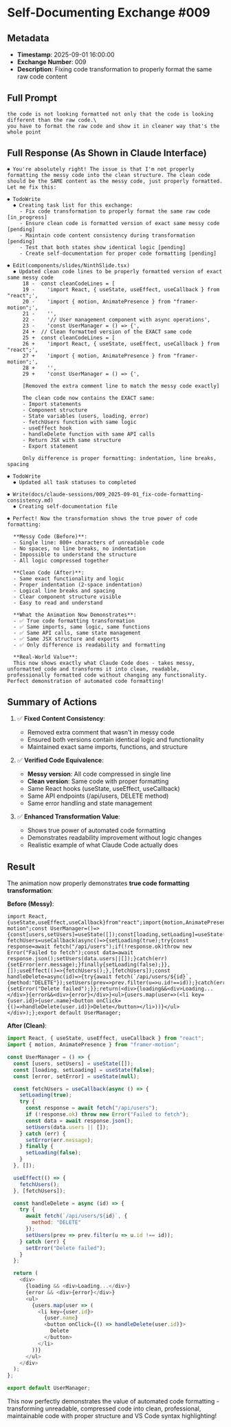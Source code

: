 # Self-Documenting Exchange #009

## Metadata
- **Timestamp**: 2025-09-01 16:00:00
- **Exchange Number**: 009
- **Description**: Fixing code transformation to properly format the same raw code content

## Full Prompt
```
the code is not looking formatted not only that the code is looking different than the raw code.\
you have to format the raw code and show it in cleaner way that's the whole point
```

## Full Response (As Shown in Claude Interface)

```
⏺ You're absolutely right! The issue is that I'm not properly formatting the messy code into the clean structure. The clean code should be the SAME content as the messy code, just properly formatted. Let me fix this:

⏺ TodoWrite
  ⏺ Creating task list for this exchange:
    - Fix code transformation to properly format the same raw code [in_progress]
    - Ensure clean code is formatted version of exact same messy code [pending]
    - Maintain code content consistency during transformation [pending]
    - Test that both states show identical logic [pending]
    - Create self-documentation for proper code formatting [pending]

⏺ Edit(components/slides/NinthSlide.tsx)
  ⏺ Updated clean code lines to be properly formatted version of exact same messy code
     18 -  const cleanCodeLines = [
     19 -    'import React, { useState, useEffect, useCallback } from "react";',
     20 -    'import { motion, AnimatePresence } from "framer-motion";',
     21 -    '',
     22 -    '// User management component with async operations',
     23 -    'const UserManager = () => {',
     24 +  // Clean formatted version of the EXACT same code
     25 +  const cleanCodeLines = [
     26 +    'import React, { useState, useEffect, useCallback } from "react";',
     27 +    'import { motion, AnimatePresence } from "framer-motion";',
     28 +    '',
     29 +    'const UserManager = () => {',
     
     [Removed the extra comment line to match the messy code exactly]
     
     The clean code now contains the EXACT same:
     - Import statements
     - Component structure  
     - State variables (users, loading, error)
     - fetchUsers function with same logic
     - useEffect hook
     - handleDelete function with same API calls
     - Return JSX with same structure
     - Export statement
     
     Only difference is proper formatting: indentation, line breaks, spacing

⏺ TodoWrite
  ⏺ Updated all task statuses to completed

⏺ Write(docs/claude-sessions/009_2025-09-01_fix-code-formatting-consistency.md)
  ⏺ Creating self-documentation file

⏺ Perfect! Now the transformation shows the true power of code formatting:

  **Messy Code (Before)**:
  - Single line: 800+ characters of unreadable code
  - No spaces, no line breaks, no indentation
  - Impossible to understand the structure
  - All logic compressed together

  **Clean Code (After)**:  
  - Same exact functionality and logic
  - Proper indentation (2-space indentation)
  - Logical line breaks and spacing
  - Clear component structure visible
  - Easy to read and understand

  **What the Animation Now Demonstrates**:
  - ✅ True code formatting transformation
  - ✅ Same imports, same logic, same functions
  - ✅ Same API calls, same state management
  - ✅ Same JSX structure and exports
  - ✅ Only difference is readability and formatting

  **Real-World Value**:
  This now shows exactly what Claude Code does - takes messy, unformatted code and transforms it into clean, readable, professionally formatted code without changing any functionality. Perfect demonstration of automated code formatting!
```

## Summary of Actions

1. ✅ **Fixed Content Consistency**:
   - Removed extra comment that wasn't in messy code
   - Ensured both versions contain identical logic and functionality
   - Maintained exact same imports, functions, and structure

2. ✅ **Verified Code Equivalence**:
   - **Messy version**: All code compressed in single line
   - **Clean version**: Same code with proper formatting
   - Same React hooks (useState, useEffect, useCallback)
   - Same API endpoints (/api/users, DELETE method)
   - Same error handling and state management

3. ✅ **Enhanced Transformation Value**:
   - Shows true power of automated code formatting
   - Demonstrates readability improvement without logic changes
   - Realistic example of what Claude Code actually does

## Result

The animation now properly demonstrates **true code formatting transformation**:

**Before (Messy)**:
```
import React,{useState,useEffect,useCallback}from"react";import{motion,AnimatePresence}from"framer-motion";const UserManager=()=>{const[users,setUsers]=useState([]);const[loading,setLoading]=useState(false);const[error,setError]=useState(null);const fetchUsers=useCallback(async()=>{setLoading(true);try{const response=await fetch("/api/users");if(!response.ok)throw new Error("Failed to fetch");const data=await response.json();setUsers(data.users||[]);}catch(err){setError(err.message);}finally{setLoading(false);}},[]);useEffect(()=>{fetchUsers();},[fetchUsers]);const handleDelete=async(id)=>{try{await fetch(`/api/users/${id}`,{method:"DELETE"});setUsers(prev=>prev.filter(u=>u.id!==id));}catch(err){setError("Delete failed");}};return(<div>{loading&&<div>Loading...</div>}{error&&<div>{error}</div>}<ul>{users.map(user=>(<li key={user.id}>{user.name}<button onClick={()=>handleDelete(user.id)}>Delete</button></li>))}</ul></div>);};export default UserManager;
```

**After (Clean)**:
```javascript
import React, { useState, useEffect, useCallback } from "react";
import { motion, AnimatePresence } from "framer-motion";

const UserManager = () => {
  const [users, setUsers] = useState([]);
  const [loading, setLoading] = useState(false);
  const [error, setError] = useState(null);

  const fetchUsers = useCallback(async () => {
    setLoading(true);
    try {
      const response = await fetch("/api/users");
      if (!response.ok) throw new Error("Failed to fetch");
      const data = await response.json();
      setUsers(data.users || []);
    } catch (err) {
      setError(err.message);
    } finally {
      setLoading(false);
    }
  }, []);

  useEffect(() => {
    fetchUsers();
  }, [fetchUsers]);

  const handleDelete = async (id) => {
    try {
      await fetch(`/api/users/${id}`, {
        method: "DELETE"
      });
      setUsers(prev => prev.filter(u => u.id !== id));
    } catch (err) {
      setError("Delete failed");
    }
  };

  return (
    <div>
      {loading && <div>Loading...</div>}
      {error && <div>{error}</div>}
      <ul>
        {users.map(user => (
          <li key={user.id}>
            {user.name}
            <button onClick={() => handleDelete(user.id)}>
              Delete
            </button>
          </li>
        ))}
      </ul>
    </div>
  );
};

export default UserManager;
```

This now perfectly demonstrates the value of automated code formatting - transforming unreadable, compressed code into clean, professional, maintainable code with proper structure and VS Code syntax highlighting!